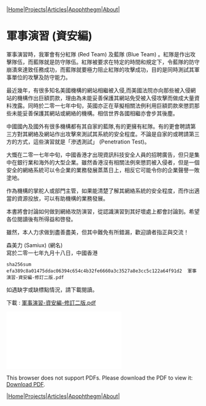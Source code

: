 |[Home](/README.md)|[Projects](/projects.md)|[Articles](/articles.md)|[Apophthegm](/apophthegm.md)|[About](/about.md)|


# **軍事演習 (資安編)**

軍事演習時，我軍會有分紅隊 (Red Team) 及藍隊 (Blue Team) 。紅隊是作出攻擊隊伍，而藍隊就是防守隊伍。紅隊被要求在特定的時間和規定下，令藍隊的防守崩潰來達致任務成功，而藍隊就要極力阻止紅隊的攻擊成功，目的是同時測試其軍事單位的攻擊及防守能力。

最近幾年，有很多知名美國機構的網站相繼被入侵,而美國法院亦向那些被入侵網站的機構作出巨額罰款，理由為未能妥善保護其網站免受被入侵攻擊而做成大量資料洩露。同時於二零一七年中旬，英國亦正在草擬相關法例利用巨額罰款來懲罰那些未能妥善保護其網站或網絡的機構。相信世界各國相繼亦會步其後塵。

中國國內及國外有很多機構都有其自家的藍隊,有的更擁有紅隊。有的更會聘請第三方對其網絡及網站作出攻擊來測試其系統的安全程度。不論是自家的或聘請第三方的方式，這些演習就是「滲透測試」 (Penetration Test)。

大慨在二零一七年中旬，中國香港才出現資訊科技安全人員的招聘廣告，但只是集中在銀行業和海外的大型企業。雖然香港沒有相關法例來懲罰被入侵者，但是一個安全的網絡系統可以令企業的業務發展蒸蒸日上，相反它可能令你的企業聲譽一敗塗地。

作為機構的掌舵人或部門主管，如果能清楚了解其網絡系統的安全程度，而作出適當的資源投放，可以有助機構的業務發展。

本書將會討論如何做到網絡攻防演習，從認識演習到其好壞處上都會討論到。希望各位閱讀後有所得益和啓發。

雖然，本人力求做到盡善盡美，但其中難免有所錯漏，歡迎讀者指正與交流！

森美力 (Samiux) (網名)  
寫於二零一七年九月十八日，中國香港

```sha256sum efa389c8a01475ddac06394c654c4b32fe6660a3c3527a8e3cc5c122a64f91d2  軍事演習-資安編-修訂二版.pdf```

如遇缺字或缺標點情況，請下載閱讀。

下載 : [軍事演習-資安編-修訂二版.pdf](/pdf/軍事演習-資安編-修訂二版.pdf)

<object data="/pdf/軍事演習-資安編-修訂二版.pdf" type="application/pdf" width="900px" height="700px">
    <embed src="/pdf/軍事演習-資安編-修訂二版.pdf">
        <p>This browser does not support PDFs. Please download the PDF to view it: <a href="/pdf/軍事演習-資安編-修訂二版.pdf">Download PDF</a>.</p>
</object>

|[Home](/README.md)|[Projects](/projects.md)|[Articles](/articles.md)|[Apophthegm](/apophthegm.md)|[About](/about.md)|
